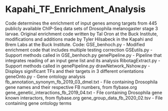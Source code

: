 # Kapahi_TF_Enrichment_Analysis
Code determines the enrichment of input genes among targets from 445 publicly available ChIP-Seq data sets of Drosophila melanogaster stage 3 larvae.
Original enrichment code written by Tal Oron at the Buck Institute, modifications and additions made by Tyler Hilsabeck in the Kapahi and Brem Labs at the Buck Institute.
Code:
GSE_benhoch.py - Modified enrichment code that includes multiple testing correction
GSEutils.py - Support methods called in GSE_benhoch.py
genePipeline.py - Pipeline that integrates reading of an input gene list and its analysis
RibotagExtract.py - Support methods called in genePipeline.py
drawNetwork_Nshow.py - Displays significant TFs and their targets in 3 different orientations
geneOnto.py - Gene ontology analysis
fb_annotation_synonym_fb_2019_03_dmel.txt - File containing Drosophila gene names and their respective FB numbers, from flybase.org
gene_genetic_interactions_fb_2019_04.txt - File containing Drosophila gene known interactors, from flybase.org
gene_group_data_fb_2020_02.tsv - File containing gene ontology terms
